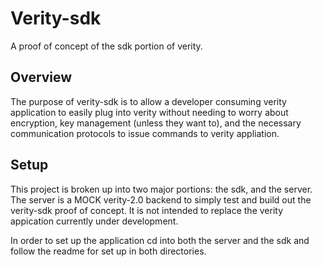# Verity-sdk

A proof of concept of the sdk portion of verity.

## Overview

The purpose of verity-sdk is to allow a developer consuming verity application to easily plug into verity without needing to worry about
encryption, key management (unless they want to), and the necessary communication protocols to issue commands to verity appliation.

## Setup

This project is broken up into two major portions: the sdk, and the server. The server is a MOCK verity-2.0 backend to simply test and build out the 
verity-sdk proof of concept. It is not intended to replace the verity appication currently under development. 

In order to set up the application cd into both the server and the sdk and follow the readme for set up in both directories.
